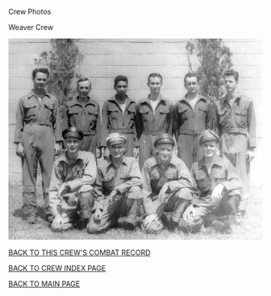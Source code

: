 
Crew Photos






 




Weaver Crew  
  

![](Weaver.jpg)
  
  

[BACK TO THIS CREW'S COMBAT RECORD](crews/Weaver.md)  

[BACK TO CREW INDEX PAGE](000crews.md)  

[BACK TO MAIN PAGE](index.html)


